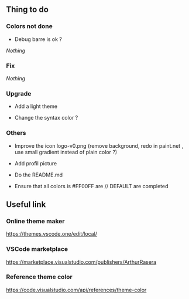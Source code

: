 ## Thing to do

### Colors not done

- Debug barre is ok ?

_Nothing_

### Fix

_Nothing_

### Upgrade

- Add a light theme

- Change the syntax color ?

### Others

- Improve the icon logo-v0.png (remove background, redo in paint.net , use small gradient instead of plain color ?)

- Add profil picture

- Do the README.md

- Ensure that all colors is #FF00FF are // DEFAULT are completed

## Useful link

### Online theme maker

https://themes.vscode.one/edit/local/

### VSCode marketplace

https://marketplace.visualstudio.com/publishers/ArthurRasera

### Reference theme color

https://code.visualstudio.com/api/references/theme-color
